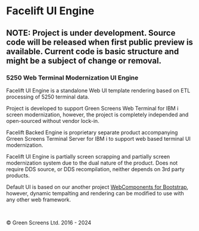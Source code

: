 # Facelift UI Engine

## NOTE: Project is under development. Source code will be released when first public preview is available. Current code is basic structure and might be a subject of change or removal.

### 5250 Web Terminal Modernization UI Engine

Facelift UI Engine is a standalone Web UI template rendering based on ETL processing of 5250 terminal data.

Project is developed to support Green Screens Web Terminal for IBM i screen modernization, however, the project is completely independed and open-sourced without vendor lock-in. 

Facelift Backed Engine is proprietary separate product accompanying Grreen Screens Terminal Server for IBM i to support web based terminal UI modernization. 

Facelift UI Engine is partially screen scrapping and partially screen modernization system due to the dual nature of the product. Does not require DDS source, or DDS recompilation, neither depends on 3rd party products.

Default UI is based on our another project [WebComponents for Bootstrap](https://webcomponents.greenscreens.ltd), however, dynamic tempalting and rendering can be modified to use with any other web framework.

<br>

&copy; Green Screens Ltd. 2016 - 2024
